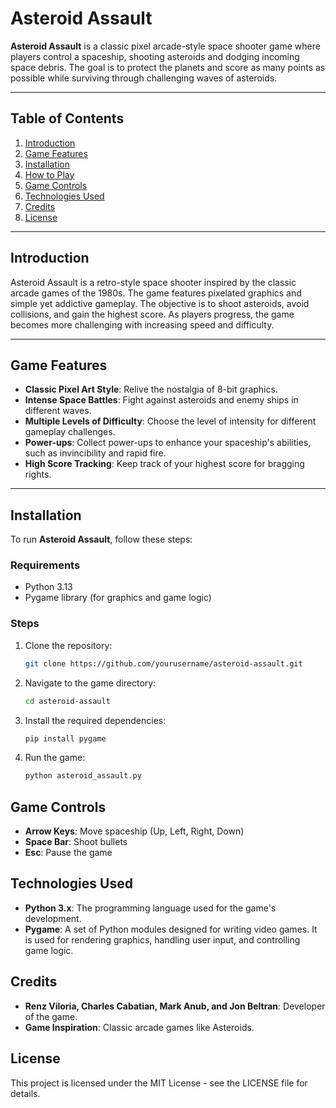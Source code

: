 # Asteroid Assault

**Asteroid Assault** is a classic pixel arcade-style space shooter game where players control a spaceship, shooting asteroids and dodging incoming space debris. The goal is to protect the planets and score as many points as possible while surviving through challenging waves of asteroids.

---

## Table of Contents

1. [Introduction](#introduction)
2. [Game Features](#game-features)
3. [Installation](#installation)
4. [How to Play](#how-to-play)
5. [Game Controls](#game-controls)
6. [Technologies Used](#technologies-used)
7. [Credits](#credits)
8. [License](#license)

---

## Introduction

Asteroid Assault is a retro-style space shooter inspired by the classic arcade games of the 1980s. The game features pixelated graphics and simple yet addictive gameplay. The objective is to shoot asteroids, avoid collisions, and gain the highest score. As players progress, the game becomes more challenging with increasing speed and difficulty.

---

## Game Features

- **Classic Pixel Art Style**: Relive the nostalgia of 8-bit graphics.
- **Intense Space Battles**: Fight against asteroids and enemy ships in different waves.
- **Multiple Levels of Difficulty**: Choose the level of intensity for different gameplay challenges.
- **Power-ups**: Collect power-ups to enhance your spaceship's abilities, such as invincibility and rapid fire.
- **High Score Tracking**: Keep track of your highest score for bragging rights.

---

## Installation

To run **Asteroid Assault**, follow these steps:

### Requirements

- Python 3.13
- Pygame library (for graphics and game logic)

### Steps

1. Clone the repository:
   
   ```bash
   git clone https://github.com/yourusername/asteroid-assault.git
3. Navigate to the game directory:

    ```bash
    cd asteroid-assault
    ```

4. Install the required dependencies:

    ```bash
    pip install pygame
    ```

5. Run the game:

    ```bash
    python asteroid_assault.py
    ```
## Game Controls

- **Arrow Keys**: Move spaceship (Up, Left, Right, Down)
- **Space Bar**: Shoot bullets
- **Esc**: Pause the game

## Technologies Used

- **Python 3.x**: The programming language used for the game's development.
- **Pygame**: A set of Python modules designed for writing video games. It is used for rendering graphics, handling user input, and controlling game logic.

## Credits

- **Renz Viloria, Charles Cabatian, Mark Anub, and Jon Beltran**: Developer of the game.
- **Game Inspiration**: Classic arcade games like Asteroids.

## License

This project is licensed under the MIT License - see the LICENSE file for details.

